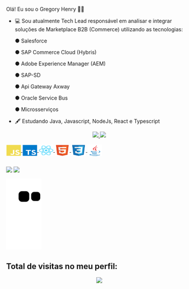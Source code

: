 Olá! Eu sou o Gregory Henry 🧑‍💻

- 💻 Sou atualmente Tech Lead responsável em analisar e integrar soluções de Marketplace B2B (Commerce) utilizando as tecnologias: 

     ● Salesforce
 
     ● SAP Commerce Cloud (Hybris)
 
     ● Adobe Experience Manager (AEM)
 
     ● SAP-SD
 
     ● Api Gateway Axway
 
     ● Oracle Service Bus
 
     ● Microsserviços

- 🖋️ Estudando Java, Javascript, NodeJs, React e Typescript

<div align="center">
  <a href="https://github.com/GregyHenry">
  <img height="180em" src="https://github-readme-stats.vercel.app/api?username=GregyHenry&show_icons=true&theme=dracula&count_private=true"/>
  <img height="180em" src="https://github-readme-stats.vercel.app/api/top-langs/?username=GregyHenry&layout=compact&langs_count=7&theme=dracula"/>
</div>
  
 <div style="display: inline_block"><br>
  <img align="center" alt="Greg-Js" height="30" width="40" src="https://raw.githubusercontent.com/devicons/devicon/master/icons/javascript/javascript-plain.svg">
  <img align="center" alt="Greg-Ts" height="30" width="40" src="https://raw.githubusercontent.com/devicons/devicon/master/icons/typescript/typescript-plain.svg">
  <img align="center" alt="Greg-React" height="30" width="40" src="https://raw.githubusercontent.com/devicons/devicon/master/icons/react/react-original.svg">
  <img align="center" alt="Greg-HTML" height="30" width="40" src="https://raw.githubusercontent.com/devicons/devicon/master/icons/html5/html5-original.svg">
  <img align="center" alt="Greg-CSS" height="30" width="40" src="https://raw.githubusercontent.com/devicons/devicon/master/icons/css3/css3-original.svg">
  <img align="center" alt="Greg-Java" height="30" width="40" src="https://raw.githubusercontent.com/devicons/devicon/master/icons/java/java-original.svg">
</div>
  
  ##
 
<div>
  <a href = "mailto:ryguimaraes@gmail.com"><img src="https://img.shields.io/badge/-Gmail-%23333?style=for-the-badge&logo=gmail&logoColor=white" target="_blank"></a>
  <a href="https://www.linkedin.com/in/gregory-henry-mguimaraes/" target="_blank"><img src="https://img.shields.io/badge/-LinkedIn-%230077B5?style=for-the-badge&logo=linkedin&logoColor=white" target="_blank"></a> 
 
  ![Snake animation](https://github.com/GregyHenry/GregyHenry/blob/output/github-contribution-grid-snake.svg)
</div>
     
  ##
    
<p align="center"> 

 ## Total de visitas no meu perfil:<br>
 <p align="center"> 
   <img alingn="center" src="https://profile-counter.glitch.me/GregyHenry/count.svg"/>
 </p>
